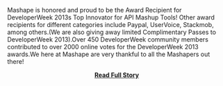 <p>Mashape is honored and proud to be the Award Recipient for DeveloperWeek 2013s Top Innovator for API Mashup Tools! Other award recipients for different categories include  Paypal, UserVoice, Stackmob, among others.(We are also giving away limited Complimentary Passes to DeveloperWeek 2013).Over 450 DeveloperWeek community members contributed to over 2000 online votes for the DeveloperWeek 2013 awards.We here at Mashape are very thankful to all the Mashapers out there!</p>
<center><p><a href="http://blog.mashape.com/thank-you-mashape-is-developer-week-2013-top" style='padding:25px; font-sze:18px; font-weight: bold;'>Read Full Story</a></p></center>
